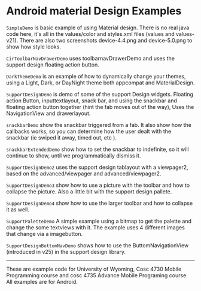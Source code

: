 Android material Design Examples
==============

`SimpleDemo` is basic example of using Material design.  There is no real java code here, it's all in the values/color and styles.xml files (values and values-v21).  There are also two screenshots device-4.4.png and device-5.0.png to show how style looks.

`CirToolbarNavDrawerDemo` uses toolbarnavDrawerDemo and uses the support design floating action button. 

`DarkThemeDemo` is an example of how to dynamically change your themes, using a Light, Dark, or DayNight theme both appcompat and MaterialDesign.

`SupportDesignDemo` is demo of some of the support Design widgets.  Floating action Button, inputtextlayout, snack bar, and using the snackbar and floating action button together (hint the fab moves out of the way), Uses the NavigationView and drawerlayout.

`snackbarDemo`  show the snackbar triggered from a fab.  It also show how the callbacks works, so you can determine how the
user dealt with the snackbar (ie swiped it away, timed out, etc ).

`snackbarExtendedDemo` show how to set the snackbar to indefinite, so it will continue to show, until we programmatically dismiss it.

`SupportDesignDemo2` uses the support design tablayout with a viewpager2, based on the advanced/viewpager and advanced/viewpager2.

`SupportDesignDemo3` show how to use a picture with the toolbar and how to collapse the picture.  Also a little bit with the support design pallete.

`SupportDesignDemo4` show how to use the larger toolbar and how to collapse it as well.

`SupportPaletteDemo` A simple example using a bitmap to get the palette and change the some textviews with it.  The example uses 4 different images that change via a imagebutton.

`SupportDesignBottomNavDemo` shows how to use the ButtomNavigationView (introduced in v25) in the support design library.

---

These are example code for University of Wyoming, Cosc 4730 Mobile Programming course and cosc 4735 Advance Mobile Programing course. 
All examples are for Android.
